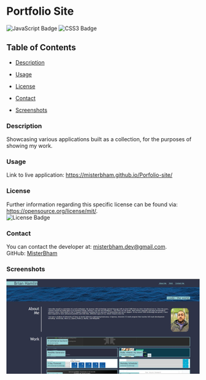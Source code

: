 # Portfolio Site
![JavaScript Badge](https://img.shields.io/badge/JavaScript-F7DF1E?logo=javascript&logoColor=000&style=flat)
![CSS3 Badge](https://img.shields.io/badge/CSS3-1572B6?logo=css3&logoColor=fff&style=flat)

## Table of Contents 
* [Description](#Description) 

* [Usage](#Usage)

* [License](#License) 

* [Contact](#Contact) 

* [Screenshots](#Screenshots) 

### Description
Showcasing various applications built as a collection, for the purposes of showing my work. 

### Usage
Link to live application: https://misterbham.github.io/Porfolio-site/

### License
Further information regarding this specific license can be found via: https://opensource.org/license/mit/. <br>
![License Badge](https://img.shields.io/badge/License-MIT-yellow.svg) 

### Contact
You can contact the developer at: misterbham.dev@gmail.com. <br>
GitHub: <a href="https://github.com/MisterBham">MisterBham</a>

### Screenshots
![Screenshot of Brian Hamlin's Professional Portfolio webpage](./assets/images/portfolio-site.jpg)